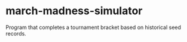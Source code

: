 # march-madness-simulator
Program that completes a tournament bracket based on historical seed records.
